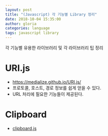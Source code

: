 ```yaml
---
layout: post
title: "(Javascript) 각 기능별 Library 정리"
date: 2018-10-04 15:35:00
author: gloria
categories: language
tags: javascript library
---
```


각 기능별 유용한 라이브러리 및 각 라이브러리 팁 정리

# URI.js

* https://medialize.github.io/URI.js/
* 프로토콜, 호스트, 경로 정보를 쉽게 얻을 수 있다.
* URL 처리에 필요한 기능들이 제공된다.

# Clipboard

* [clipboard.js](https://clipboardjs.com/)
